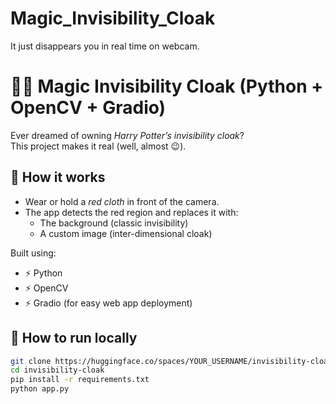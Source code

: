 # Magic_Invisibility_Cloak
It just disappears you in real time on webcam.
# 🧙‍♂ Magic Invisibility Cloak (Python + OpenCV + Gradio)

Ever dreamed of owning *Harry Potter’s invisibility cloak*?  
This project makes it real (well, almost 😉).

## 🚀 How it works
- Wear or hold a *red cloth* in front of the camera.  
- The app detects the red region and replaces it with:  
  - The background (classic invisibility)  
  - A custom image (inter-dimensional cloak)  

Built using:
- ⚡ Python
- ⚡ OpenCV
- ⚡ Gradio (for easy web app deployment)

## 🔧 How to run locally
```bash
git clone https://huggingface.co/spaces/YOUR_USERNAME/invisibility-cloak
cd invisibility-cloak
pip install -r requirements.txt
python app.py

